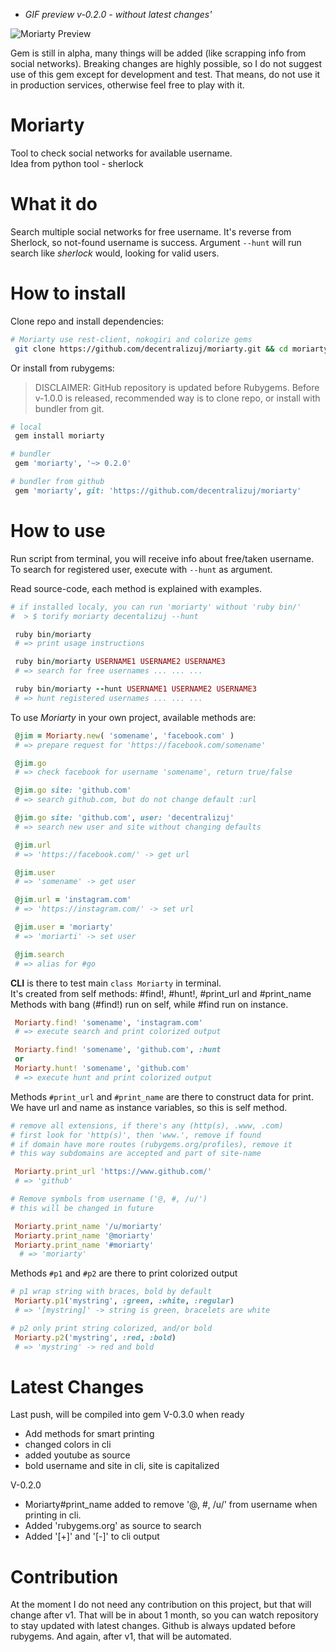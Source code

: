  - _GIF preview v-0.2.0 - without latest changes'_

![Moriarty Preview](docs/moriarty.gif)

Gem is still in alpha, many things will be added (like scrapping info from social networks).
Breaking changes are highly possible, so I do not suggest use of this gem except for development and test.
That means, do not use it in production services, otherwise feel free to play with it.


# Moriarty

Tool to check social networks for available username.  
Idea from python tool - sherlock


# What it do

Search multiple social networks for free username.
It's reverse from Sherlock, so not-found username is success.
Argument `--hunt` will run search like _sherlock_ would, looking for valid users.


# How to install

Clone repo and install dependencies:

```bash
# Moriarty use rest-client, nokogiri and colorize gems
 git clone https://github.com/decentralizuj/moriarty.git && cd moriarty && bundle install
```  

Or install from rubygems:

> DISCLAIMER:
GitHub repository is updated before Rubygems.
Before v-1.0.0 is released, recommended way is to clone repo, or install with bundler from git.

```ruby
# local
 gem install moriarty

# bundler
 gem 'moriarty', '~> 0.2.0'

# bundler from github
 gem 'moriarty', git: 'https://github.com/decentralizuj/moriarty'
```


# How to use

Run script from terminal, you will receive info about free/taken username.
To search for registered user, execute with `--hunt` as argument.  

Read source-code, each method is explained with examples.

```ruby
# if installed localy, you can run 'moriarty' without 'ruby bin/'
#  > $ torify moriarty decentalizuj --hunt

 ruby bin/moriarty
 # => print usage instructions

 ruby bin/moriarty USERNAME1 USERNAME2 USERNAME3
 # => search for free usernames ... ... ...

 ruby bin/moriarty --hunt USERNAME1 USERNAME2 USERNAME3
 # => hunt registered usernames ... ... ...
```

To use *Moriarty* in your own project, available methods are:  

```ruby
 @jim = Moriarty.new( 'somename', 'facebook.com' )
 # => prepare request for 'https://facebook.com/somename'

 @jim.go
 # => check facebook for username 'somename', return true/false

 @jim.go site: 'github.com'
 # => search github.com, but do not change default :url

 @jim.go site: 'github.com', user: 'decentralizuj'
 # => search new user and site without changing defaults

 @jim.url
 # => 'https://facebook.com/' -> get url

 @jim.user
 # => 'somename' -> get user

 @jim.url = 'instagram.com'
 # => 'https://instagram.com/' -> set url

 @jim.user = 'moriarty'
 # => 'moriarti' -> set user

 @jim.search 
 # => alias for #go
```

**CLI** is there to test main `class Moriarty` in terminal.  
It's created from self methods: #find!, #hunt!, #print_url and #print_name
Methods with bang (#find!) run on self, while #find run on instance.

```ruby
 Moriarty.find! 'somename', 'instagram.com'
 # => execute search and print colorized output

 Moriarty.find! 'somename', 'github.com', :hunt
 or
 Moriarty.hunt! 'somename', 'github.com'
 # => execute hunt and print colorized output
```

Methods `#print_url` and `#print_name` are there to construct data for print.  
We have url and name as instance variables, so this is self method.

```ruby
# remove all extensions, if there's any (http(s), .www, .com)
# first look for 'http(s)', then 'www.', remove if found
# if domain have more routes (rubygems.org/profiles), remove it
# this way subdomains are accepted and part of site-name

 Moriarty.print_url 'https://www.github.com/'
 # => 'github'

# Remove symbols from username ('@, #, /u/')
# this will be changed in future

 Moriarty.print_name '/u/moriarty'
 Moriarty.print_name '@moriarty'
 Moriarty.print_name '#moriarty'
  # => 'moriarty'
```  

Methods `#p1` and `#p2` are there to print colorized output

```ruby
# p1 wrap string with braces, bold by default
 Moriarty.p1('mystring', :green, :white, :regular)
 # => '[mystring]' -> string is green, bracelets are white

# p2 only print string colorized, and/or bold
 Moriarty.p2('mystring', :red, :bold)
 # => 'mystring' -> red and bold
```  


# Latest Changes

Last push, will be compiled into gem V-0.3.0 when ready
 - Add methods for smart printing
 - changed colors in cli
 - added youtube as source
 - bold username and site in cli, site is capitalized

V-0.2.0
 - Moriarty#print_name added to remove '@, #, /u/' from username when printing in cli.
 - Added 'rubygems.org' as source to search
 - Added '[+]' and '[-]' to cli output


# Contribution

At the moment I do not need any contribution on this project, but that will change after v1.
That will be in about 1 month, so you can watch repository to stay updated with latest changes.
Github is always updated before rubygems. And again, after v1, that will be automated.
